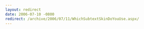 ```yaml
---
layout: redirect
date: 2006-07-10 -0800
redirect: /archive/2006/07/11/WhichSubtextSkinDoYouUse.aspx/
---
```

